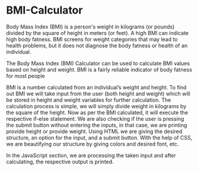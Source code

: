# BMI-Calculator

Body Mass Index (BMI) is a person's weight in kilograms (or pounds) divided by the square of height in meters (or feet). A high BMI can indicate high body fatness. BMI screens for weight categories that may lead to health problems, but it does not diagnose the body fatness or health of an individual.

The Body Mass Index (BMI) Calculator can be used to calculate BMI values based on height and weight. BMI is a fairly reliable indicator of body fatness for most people

BMI is a number calculated from an individual’s weight and height. To find out BMI we will take input from the user (both height and weight) which will be stored in height and weight variables for further calculation. The calculation process is simple, we will simply divide weight in kilograms by the square of the height. Now as per the BMI calculated, it will execute the respective if-else statement. We are also checking if the user is pressing the submit button without entering the inputs, in that case, we are printing provide height or provide weight.
Using HTML we are giving the desired structure, an option for the input, and a submit button. With the help of CSS, we are beautifying our structure by giving colors and desired font, etc.

In the JavaScript section, we are processing the taken input and after calculating, the respective output is printed.
